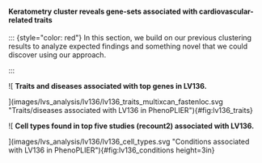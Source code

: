 #### Keratometry cluster reveals gene-sets associated with cardiovascular-related traits

::: {style="color: red"}
In this section, we build on our previous clustering results to analyze expected
findings and something novel that we could discover using our approach.

<!-- 1. Ocular problems and cardiovascular diseases:
    1. [(2017) The Relationship Between Cardiovascular Autonomic Dysfunction and Ocular Abnormality
       in Chinese T2DM](https://doi.org/10.1155/2017/7125760)
    1. [(2018) Looking into the eye of patients with chronic obstructive pulmonary disease: an
       opportunity for better microvascular profiling of these complex
       patients](https://doi.org/10.1111/aos.13765)
        1. This one also relates spirometry.
    1. [(2018) Residual Vision Activation and the Brain-Eye-Vascular Triad: Dysregulation,
       Plasticity and Restoration in Low Vision and Blindness - A
       Review](https://doi.org/10.3233/rnn-180880)
    1. [(2017) Evaluating Ocular Blood Flow](https://doi.org/10.4103/ijo.ijo_330_17)
1. Spirometry and CVD:
    1. [(2019) Mysterious link between the restrictive ventilatory impairment in spirometry and
       cardiovascular disease](https://doi.org/10.1016/j.resinv.2019.01.006)
    1. [(2018) Declining Lung Function and Cardiovascular
       Risk](https://doi.org/10.1016/j.jacc.2018.06.049)
    1. [(2018) Restrictive Spirometry and Cardiovascular Risk: Cause or
       Comorbidity?](https://doi.org/10.1513/AnnalsATS.201807-494ED)
    1. [(2011) Assessment of pulmonary function tests in cardiac
       patients](https://doi.org/10.1016/j.jsha.2011.01.003)
    1. It would be nice to see if the direction of effect of these genes are positive for CVD and
       negative for FEV1. -->
:::


![
**Traits and diseases associated with top genes in LV136.**
<!--  -->
<!-- Categories of the top 40 traits associated with genes in LV136 (left), and associations of traits
with the top 20 genes in LV136 (right): S-MultiXcan associations ($-\log_{10}(p\mathrm{-value})$,
thresholded at 10) are shown with gradients, whereas fastENLOC colocalization probabilities are
depicted with different circle sizes (only for $>5\mathrm{\%}$). Colors used for trait categories
are the same in both subfigures. -->
<!--  -->
](images/lvs_analysis/lv136/lv136_traits_multixcan_fastenloc.svg "Traits/diseases associated with
LV136 in PhenoPLIER"){#fig:lv136_traits}


![
**Cell types found in top five studies (recount2) associated with LV136.**
<!--  -->
<!-- Genes associated with LV136 are highly expressed in MSC, osteoblast and fibroblast when considering
all conditions for the given cell types in the top five studies in recount2. -->
<!--  -->
<!-- MSC: mesenchymal stem cells; iPSC: induced pluripotent stem cells; ESC: embryonic stem cells. -->
<!--  -->
](images/lvs_analysis/lv136/lv136_cell_types.svg "Conditions associated with LV136 in
PhenoPLIER"){#fig:lv136_conditions height=3in}
